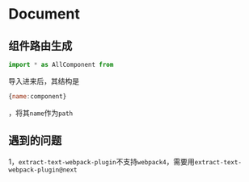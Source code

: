# Document

## 组件路由生成

```jsx
import * as AllComponent from
```

导入进来后，其结构是

```jsx
{name:component}
```

，将其```name```作为```path```

## 遇到的问题

1，```extract-text-webpack-plugin```不支持```webpack4```，需要用```extract-text-webpack-plugin@next```
